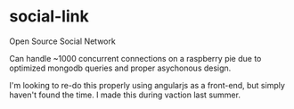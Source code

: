 # social-link
Open Source Social Network

Can handle ~1000 concurrent connections on a raspberry pie due to optimized mongodb queries and proper asychonous design.

I'm looking to re-do this properly using angularjs as a front-end, but simply haven't found the time. I made this during vaction last summer.
